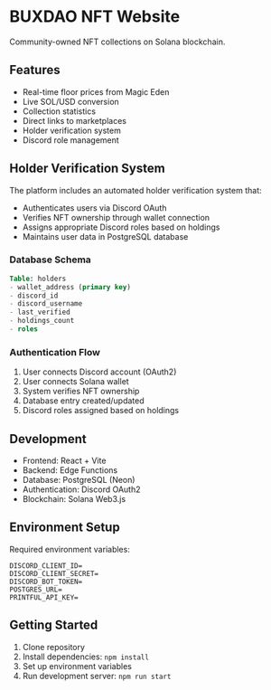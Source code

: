# BUXDAO NFT Website

Community-owned NFT collections on Solana blockchain.

## Features
- Real-time floor prices from Magic Eden
- Live SOL/USD conversion
- Collection statistics
- Direct links to marketplaces
- Holder verification system
- Discord role management

## Holder Verification System
The platform includes an automated holder verification system that:
- Authenticates users via Discord OAuth
- Verifies NFT ownership through wallet connection
- Assigns appropriate Discord roles based on holdings
- Maintains user data in PostgreSQL database

### Database Schema
```sql
Table: holders
- wallet_address (primary key)
- discord_id
- discord_username
- last_verified
- holdings_count
- roles
```

### Authentication Flow
1. User connects Discord account (OAuth2)
2. User connects Solana wallet
3. System verifies NFT ownership
4. Database entry created/updated
5. Discord roles assigned based on holdings

## Development
- Frontend: React + Vite
- Backend: Edge Functions
- Database: PostgreSQL (Neon)
- Authentication: Discord OAuth2
- Blockchain: Solana Web3.js

## Environment Setup
Required environment variables:
```env
DISCORD_CLIENT_ID=
DISCORD_CLIENT_SECRET=
DISCORD_BOT_TOKEN=
POSTGRES_URL=
PRINTFUL_API_KEY=
```

## Getting Started
1. Clone repository
2. Install dependencies: `npm install`
3. Set up environment variables
4. Run development server: `npm run start` 
